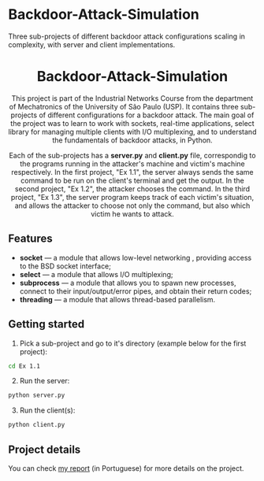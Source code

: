 # Backdoor-Attack-Simulation
Three sub-projects of different backdoor attack configurations scaling in complexity, with server and client implementations.

<h1 align="center">
Backdoor-Attack-Simulation
</h1>

<p align="center">
    This project is part of the Industrial Networks Course from the department of Mechatronics of the University of São Paulo (USP).
    It contains three sub-projects of different configurations for a backdoor attack. The main goal of the project was to learn to work with sockets, real-time applications, select
    library for managing multiple clients with  I/O multiplexing, and to understand the fundamentals of backdoor attacks, in Python.
</p>

<p align="center">
    Each of the sub-projects has a <strong>server.py</strong> and <strong>client.py</strong> file, correspondig to the programs running in the attacker's machine and 
    victim's machine respectively. In the first project, "Ex 1.1", the server always sends the same command to be run on the client's terminal and get the output. In the second project, "Ex 1.2", the attacker chooses the command. In the third project, "Ex 1.3",  the server program keeps track of each victim's situation, and allows the attacker to choose not only the command, but also which victim he wants to attack.
</p>

## Features
[//]: # (Add the features of your project here:)

- **socket** — a module that allows low-level networking , providing access to the BSD socket interface;
- **select** —  a module that allows I/O multiplexing;
- **subprocess** — a module that allows you to spawn new processes, connect to their input/output/error pipes, and obtain their return codes;
- **threading** — a module that allows thread-based parallelism.

## Getting started

1. Pick a sub-project and go to it's directory (example below for the first project):
```bash
cd Ex 1.1
```
2. Run the server:
```bash
python server.py
```

3. Run the client(s):
```bash
python client.py
```


## Project details

You can check [my report](https://github.com/BrunoScaglione/Backdoor-Attack-Simulation/blob/main/Relatorio_Redes___Entrega_2.pdf) (in Portuguese) for more details on the project.
